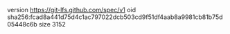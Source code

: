 version https://git-lfs.github.com/spec/v1
oid sha256:fcad8a441d75d4c1ac797022dcb503cd9f51df4aab8a9981cb81b75d05448c6b
size 3152
